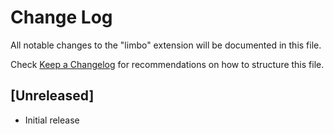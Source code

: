 # Change Log

All notable changes to the "limbo" extension will be documented in this file.

Check [Keep a Changelog](http://keepachangelog.com/) for recommendations on how to structure this file.

## [Unreleased]

- Initial release